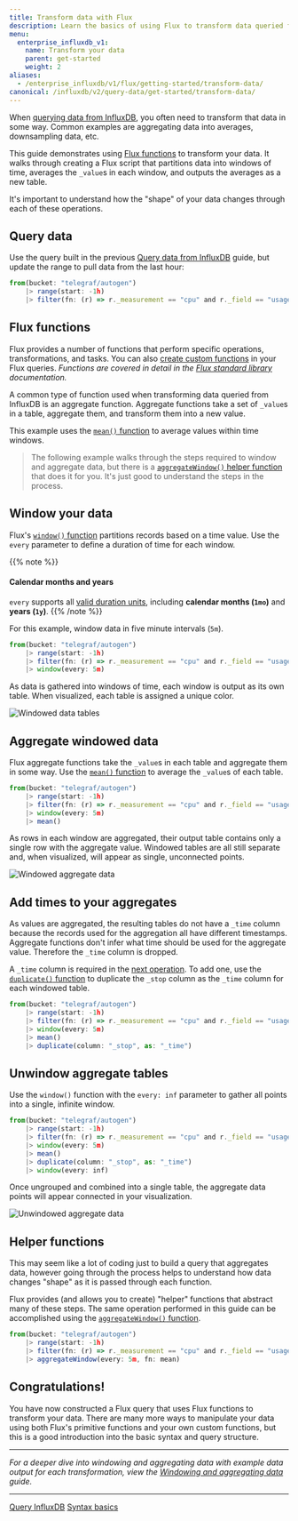 ```yaml
---
title: Transform data with Flux
description: Learn the basics of using Flux to transform data queried from InfluxDB.
menu:
  enterprise_influxdb_v1:
    name: Transform your data
    parent: get-started
    weight: 2
aliases:
  - /enterprise_influxdb/v1/flux/getting-started/transform-data/
canonical: /influxdb/v2/query-data/get-started/transform-data/
---
```


When [querying data from InfluxDB](/enterprise_influxdb/v1/flux/get-started/query-influxdb),
you often need to transform that data in some way.
Common examples are aggregating data into averages, downsampling data, etc.

This guide demonstrates using [Flux functions](/flux/v0/stdlib/) to transform your data.
It walks through creating a Flux script that partitions data into windows of time,
averages the `_value`s in each window, and outputs the averages as a new table.

It's important to understand how the "shape" of your data changes through each of these operations.

## Query data
Use the query built in the previous [Query data from InfluxDB](/enterprise_influxdb/v1/flux/get-started/query-influxdb)
guide, but update the range to pull data from the last hour:

```js
from(bucket: "telegraf/autogen")
    |> range(start: -1h)
    |> filter(fn: (r) => r._measurement == "cpu" and r._field == "usage_system" and r.cpu == "cpu-total")
```

## Flux functions
Flux provides a number of functions that perform specific operations, transformations, and tasks.
You can also [create custom functions](/influxdb/v2/query-data/flux/custom-functions) in your Flux queries.
_Functions are covered in detail in the [Flux standard library](/flux/v0/stdlib/) documentation._

A common type of function used when transforming data queried from InfluxDB is an aggregate function.
Aggregate functions take a set of `_value`s in a table, aggregate them, and transform
them into a new value.

This example uses the [`mean()` function](/flux/v0/stdlib/universe/mean)
to average values within time windows.

> The following example walks through the steps required to window and aggregate data,
> but there is a [`aggregateWindow()` helper function](#helper-functions) that does it for you.
> It's just good to understand the steps in the process.

## Window your data
Flux's [`window()` function](/flux/v0/stdlib/universe/window) partitions records based on a time value.
Use the `every` parameter to define a duration of time for each window.

{{% note %}}
#### Calendar months and years
`every` supports all [valid duration units](/flux/v0/spec/types/#duration-types),
including **calendar months (`1mo`)** and **years (`1y`)**.
{{% /note %}}

For this example, window data in five minute intervals (`5m`).

```js
from(bucket: "telegraf/autogen")
    |> range(start: -1h)
    |> filter(fn: (r) => r._measurement == "cpu" and r._field == "usage_system" and r.cpu == "cpu-total")
    |> window(every: 5m)
```

As data is gathered into windows of time, each window is output as its own table.
When visualized, each table is assigned a unique color.

![Windowed data tables](/img/flux/windowed-data.png)

## Aggregate windowed data
Flux aggregate functions take the `_value`s in each table and aggregate them in some way.
Use the [`mean()` function](/flux/v0/stdlib/universe/mean) to average the `_value`s of each table.

```js
from(bucket: "telegraf/autogen")
    |> range(start: -1h)
    |> filter(fn: (r) => r._measurement == "cpu" and r._field == "usage_system" and r.cpu == "cpu-total")
    |> window(every: 5m)
    |> mean()
```

As rows in each window are aggregated, their output table contains only a single row with the aggregate value.
Windowed tables are all still separate and, when visualized, will appear as single, unconnected points.

![Windowed aggregate data](/img/flux/windowed-aggregates.png)

## Add times to your aggregates
As values are aggregated, the resulting tables do not have a `_time` column because
the records used for the aggregation all have different timestamps.
Aggregate functions don't infer what time should be used for the aggregate value.
Therefore the `_time` column is dropped.

A `_time` column is required in the [next operation](#unwindow-aggregate-tables).
To add one, use the [`duplicate()` function](/flux/v0/stdlib/universe/duplicate)
to duplicate the `_stop` column as the `_time` column for each windowed table.

```js
from(bucket: "telegraf/autogen")
    |> range(start: -1h)
    |> filter(fn: (r) => r._measurement == "cpu" and r._field == "usage_system" and r.cpu == "cpu-total")
    |> window(every: 5m)
    |> mean()
    |> duplicate(column: "_stop", as: "_time")
```

## Unwindow aggregate tables

Use the `window()` function with the `every: inf` parameter to gather all points
into a single, infinite window.

```js
from(bucket: "telegraf/autogen")
    |> range(start: -1h)
    |> filter(fn: (r) => r._measurement == "cpu" and r._field == "usage_system" and r.cpu == "cpu-total")
    |> window(every: 5m)
    |> mean()
    |> duplicate(column: "_stop", as: "_time")
    |> window(every: inf)
```

Once ungrouped and combined into a single table, the aggregate data points will appear connected in your visualization.

![Unwindowed aggregate data](/img/flux/windowed-aggregates-ungrouped.png)

## Helper functions
This may seem like a lot of coding just to build a query that aggregates data, however going through the
process helps to understand how data changes "shape" as it is passed through each function.

Flux provides (and allows you to create) "helper" functions that abstract many of these steps.
The same operation performed in this guide can be accomplished using the
[`aggregateWindow()` function](/flux/v0/stdlib/universe/aggregatewindow).

```js
from(bucket: "telegraf/autogen")
    |> range(start: -1h)
    |> filter(fn: (r) => r._measurement == "cpu" and r._field == "usage_system" and r.cpu == "cpu-total")
    |> aggregateWindow(every: 5m, fn: mean)
```

## Congratulations!
You have now constructed a Flux query that uses Flux functions to transform your data.
There are many more ways to manipulate your data using both Flux's primitive functions
and your own custom functions, but this is a good introduction into the basic syntax and query structure.

---

_For a deeper dive into windowing and aggregating data with example data output for each transformation,
view the [Windowing and aggregating data](/enterprise_influxdb/v1/flux/guides/window-aggregate) guide._

---

<div class="page-nav-btns">
  <a class="btn prev" href="/enterprise_influxdb/v1/flux/get-started/query-influxdb/">Query InfluxDB</a>
  <a class="btn next" href="/enterprise_influxdb/v1/flux/get-started/syntax-basics/">Syntax basics</a>
</div>
